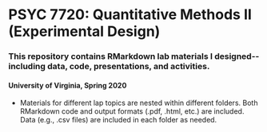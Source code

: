 # PSYC 7720: Quantitative Methods II (Experimental Design)

### This repository contains RMarkdown lab materials I designed-- including data, code, presentations, and activities.

#### University of Virginia, Spring 2020

- Materials for different lap topics are nested within different folders. Both RMarkdown code and output formats (.pdf, .html, etc.) are included. Data (e.g., .csv files) are included in each folder as needed.

